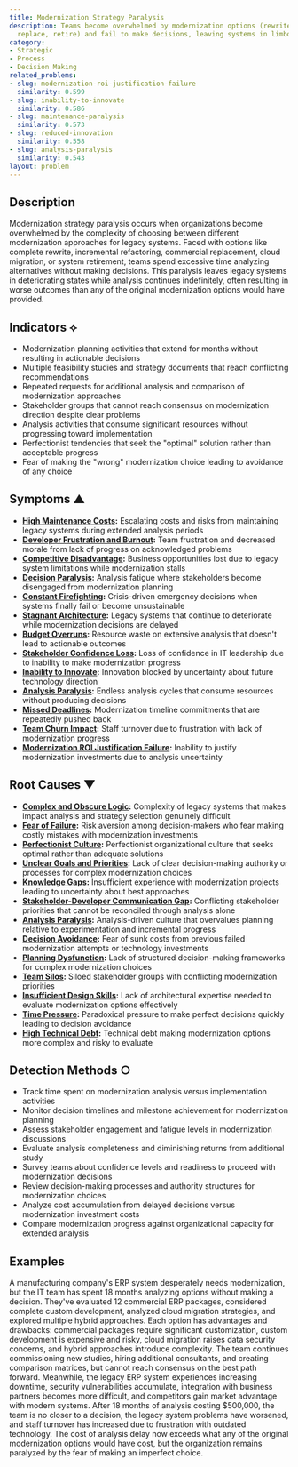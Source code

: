 ```yaml
---
title: Modernization Strategy Paralysis
description: Teams become overwhelmed by modernization options (rewrite, refactor,
  replace, retire) and fail to make decisions, leaving systems in limbo
category:
- Strategic
- Process
- Decision Making
related_problems:
- slug: modernization-roi-justification-failure
  similarity: 0.599
- slug: inability-to-innovate
  similarity: 0.586
- slug: maintenance-paralysis
  similarity: 0.573
- slug: reduced-innovation
  similarity: 0.558
- slug: analysis-paralysis
  similarity: 0.543
layout: problem
---
```


## Description

Modernization strategy paralysis occurs when organizations become overwhelmed by the complexity of choosing between different modernization approaches for legacy systems. Faced with options like complete rewrite, incremental refactoring, commercial replacement, cloud migration, or system retirement, teams spend excessive time analyzing alternatives without making decisions. This paralysis leaves legacy systems in deteriorating states while analysis continues indefinitely, often resulting in worse outcomes than any of the original modernization options would have provided.

## Indicators ⟡

- Modernization planning activities that extend for months without resulting in actionable decisions
- Multiple feasibility studies and strategy documents that reach conflicting recommendations
- Repeated requests for additional analysis and comparison of modernization approaches
- Stakeholder groups that cannot reach consensus on modernization direction despite clear problems
- Analysis activities that consume significant resources without progressing toward implementation
- Perfectionist tendencies that seek the "optimal" solution rather than acceptable progress
- Fear of making the "wrong" modernization choice leading to avoidance of any choice

## Symptoms ▲

- **[High Maintenance Costs](high-maintenance-costs.md):** Escalating costs and risks from maintaining legacy systems during extended analysis periods
- **[Developer Frustration and Burnout](developer-frustration-and-burnout.md):** Team frustration and decreased morale from lack of progress on acknowledged problems
- **[Competitive Disadvantage](competitive-disadvantage.md):** Business opportunities lost due to legacy system limitations while modernization stalls
- **[Decision Paralysis](decision-paralysis.md):** Analysis fatigue where stakeholders become disengaged from modernization planning
- **[Constant Firefighting](constant-firefighting.md):** Crisis-driven emergency decisions when systems finally fail or become unsustainable
- **[Stagnant Architecture](stagnant-architecture.md):** Legacy systems that continue to deteriorate while modernization decisions are delayed
- **[Budget Overruns](budget-overruns.md):** Resource waste on extensive analysis that doesn't lead to actionable outcomes
- **[Stakeholder Confidence Loss](stakeholder-confidence-loss.md):** Loss of confidence in IT leadership due to inability to make modernization progress
- **[Inability to Innovate](inability-to-innovate.md):** Innovation blocked by uncertainty about future technology direction
- **[Analysis Paralysis](analysis-paralysis.md):** Endless analysis cycles that consume resources without producing decisions
- **[Missed Deadlines](missed-deadlines.md):** Modernization timeline commitments that are repeatedly pushed back
- **[Team Churn Impact](team-churn-impact.md):** Staff turnover due to frustration with lack of modernization progress
- **[Modernization ROI Justification Failure](modernization-roi-justification-failure.md):** Inability to justify modernization investments due to analysis uncertainty

## Root Causes ▼

- **[Complex and Obscure Logic](complex-and-obscure-logic.md):** Complexity of legacy systems that makes impact analysis and strategy selection genuinely difficult
- **[Fear of Failure](fear-of-failure.md):** Risk aversion among decision-makers who fear making costly mistakes with modernization investments
- **[Perfectionist Culture](perfectionist-culture.md):** Perfectionist organizational culture that seeks optimal rather than adequate solutions
- **[Unclear Goals and Priorities](unclear-goals-and-priorities.md):** Lack of clear decision-making authority or processes for complex modernization choices
- **[Knowledge Gaps](knowledge-gaps.md):** Insufficient experience with modernization projects leading to uncertainty about best approaches
- **[Stakeholder-Developer Communication Gap](stakeholder-developer-communication-gap.md):** Conflicting stakeholder priorities that cannot be reconciled through analysis alone
- **[Analysis Paralysis](analysis-paralysis.md):** Analysis-driven culture that overvalues planning relative to experimentation and incremental progress
- **[Decision Avoidance](decision-avoidance.md):** Fear of sunk costs from previous failed modernization attempts or technology investments
- **[Planning Dysfunction](planning-dysfunction.md):** Lack of structured decision-making frameworks for complex modernization choices
- **[Team Silos](team-silos.md):** Siloed stakeholder groups with conflicting modernization priorities
- **[Insufficient Design Skills](insufficient-design-skills.md):** Lack of architectural expertise needed to evaluate modernization options effectively
- **[Time Pressure](time-pressure.md):** Paradoxical pressure to make perfect decisions quickly leading to decision avoidance
- **[High Technical Debt](high-technical-debt.md):** Technical debt making modernization options more complex and risky to evaluate

## Detection Methods ○

- Track time spent on modernization analysis versus implementation activities
- Monitor decision timelines and milestone achievement for modernization planning
- Assess stakeholder engagement and fatigue levels in modernization discussions
- Evaluate analysis completeness and diminishing returns from additional study
- Survey teams about confidence levels and readiness to proceed with modernization decisions
- Review decision-making processes and authority structures for modernization choices
- Analyze cost accumulation from delayed decisions versus modernization investment costs
- Compare modernization progress against organizational capacity for extended analysis

## Examples

A manufacturing company's ERP system desperately needs modernization, but the IT team has spent 18 months analyzing options without making a decision. They've evaluated 12 commercial ERP packages, considered complete custom development, analyzed cloud migration strategies, and explored multiple hybrid approaches. Each option has advantages and drawbacks: commercial packages require significant customization, custom development is expensive and risky, cloud migration raises data security concerns, and hybrid approaches introduce complexity. The team continues commissioning new studies, hiring additional consultants, and creating comparison matrices, but cannot reach consensus on the best path forward. Meanwhile, the legacy ERP system experiences increasing downtime, security vulnerabilities accumulate, integration with business partners becomes more difficult, and competitors gain market advantage with modern systems. After 18 months of analysis costing $500,000, the team is no closer to a decision, the legacy system problems have worsened, and staff turnover has increased due to frustration with outdated technology. The cost of analysis delay now exceeds what any of the original modernization options would have cost, but the organization remains paralyzed by the fear of making an imperfect choice.